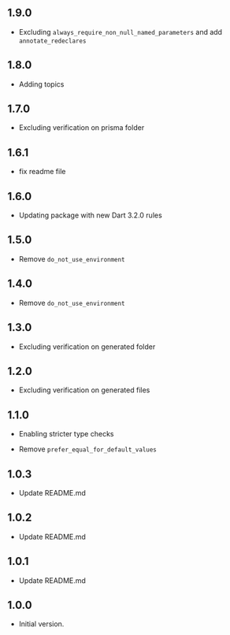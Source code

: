 ## 1.9.0
- Excluding `always_require_non_null_named_parameters` and add `annotate_redeclares`

## 1.8.0
- Adding topics

## 1.7.0
- Excluding verification on prisma folder

## 1.6.1
- fix readme file

## 1.6.0
- Updating package with new Dart 3.2.0 rules

## 1.5.0
- Remove `do_not_use_environment`

## 1.4.0
- Remove `do_not_use_environment`

## 1.3.0
- Excluding verification on generated folder

## 1.2.0
- Excluding verification on generated files

## 1.1.0
- Enabling stricter type checks

- Remove `prefer_equal_for_default_values`
## 1.0.3

- Update README.md

## 1.0.2

- Update README.md

## 1.0.1

- Update README.md

## 1.0.0

- Initial version.

